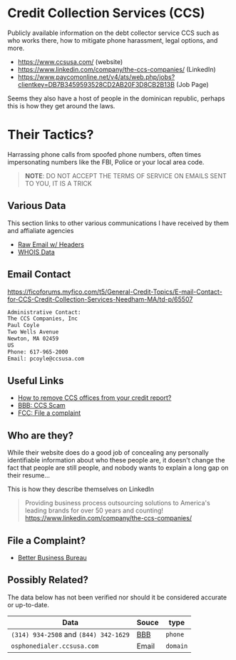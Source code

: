 # Credit Collection Services (CCS)

Publicly available information on the debt collector service CCS such as who works there, how to mitigate phone harassment, legal options, and more. 

- https://www.ccsusa.com/ (website)
- https://www.linkedin.com/company/the-ccs-companies/ (LinkedIn)
- https://www.paycomonline.net/v4/ats/web.php/jobs?clientkey=DB7B3459593528CD2AB20F3D8CB2B13B (Job Page)

Seems they also have a host of people in the dominican republic, perhaps this is how they get around the laws.

# Their Tactics?

Harrassing phone calls from spoofed phone numbers, often times impersonating numbers like the FBI, Police or your local area code.

> **NOTE**: DO NOT ACCEPT THE TERMS OF SERVICE ON EMAILS SENT TO YOU, IT IS A TRICK

## Various Data

This section links to other various communications I have received by them and affialiate agencies

- [Raw Email w/ Headers](./RAW_EMAIL.md)
- [WHOIS Data](./WHOIS.md)

## Email Contact

https://ficoforums.myfico.com/t5/General-Credit-Topics/E-mail-Contact-for-CCS-Credit-Collection-Services-Needham-MA/td-p/65507

```txt
Administrative Contact:
The CCS Companies, Inc
Paul Coyle
Two Wells Avenue
Newton, MA 02459
US
Phone: 617-965-2000
Email: pcoyle@ccsusa.com
```

## Useful Links

- [How to remove CCS offices from your credit report?](https://money.com/how-to-remove-ccs-offices-from-your-credit-report/)
- [BBB: CCS Scam](https://www.bbb.org/scamtracker/lookupscam/832869)
- [FCC: File a complaint](http://www.fcc.gov/robocalls)

## Who are they?

While their website does do a good job of concealing any personally identifiable information about who these people are, 
it doesn't change the fact that people are still people, and nobody wants to explain a long gap on their resume...

This is how they describe themselves on LinkedIn

> Providing business process outsourcing solutions to America's leading brands for over 50 years and counting!
https://www.linkedin.com/company/the-ccs-companies/

## File a Complaint?

- [Better Business Bureau](https://www.bbb.org/us/ma/norwood/profile/collections-agencies/the-ccs-companies-0021-15265)


## Possibly Related?

The data below has not been verified nor should it be considered accurate or up-to-date.

| Data      | Souce      | type      |
|-----------|------------|-----------|
| `(314) 934-2508` and `(844) 342-1629` | [BBB](https://www.bbb.org/scamtracker/lookupscam/832869) | `phone` |
| `osphonedialer.ccsusa.com` | Email | `domain` |

